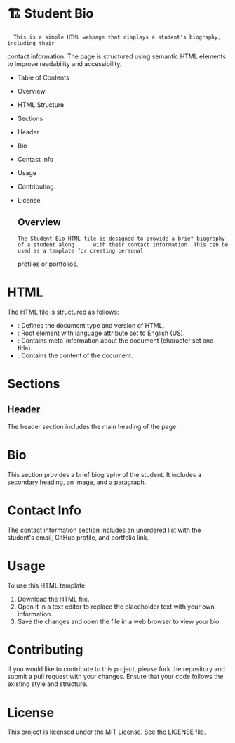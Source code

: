 # 🏗️ Student Bio
      This is a simple HTML webpage that displays a student's biography, including their     
 contact information. The page is structured using semantic HTML elements to improve 
 readability and accessibility.

* Table of Contents
* Overview
* HTML Structure
* Sections
* Header
* Bio
* Contact Info
* Usage
* Contributing
* License

  ## Overview
      The Student Bio HTML file is designed to provide a brief biography of a student along      with their contact information. This can be used as a template for creating personal     
  profiles   or portfolios.

# HTML 
  The HTML file is structured as follows:

* <!DOCTYPE html>: Defines the document type and version of HTML.
* <html lang="en-US">: Root element with language attribute set to English (US).
* <head>: Contains meta-information about the document (character set and title).
* <body>: Contains the content of the document.

# Sections
## Header
   The header section includes the main heading of the page.

# Bio
   This section provides a brief biography of the student. It includes a secondary heading, an 
   image, and a paragraph.

# Contact Info
  The contact information section includes an unordered list with the student's email, GitHub 
  profile, and portfolio link.

# Usage
  To use this HTML template:

1. Download the HTML file.
2. Open it in a text editor to replace the placeholder text with your own information.
3. Save the changes and open the file in a web browser to view your bio.

# Contributing
If you would like to contribute to this project, please fork the repository and submit a pull request with your changes. Ensure that your code follows the existing style and structure.

# License
This project is licensed under the MIT License. See the LICENSE file.









